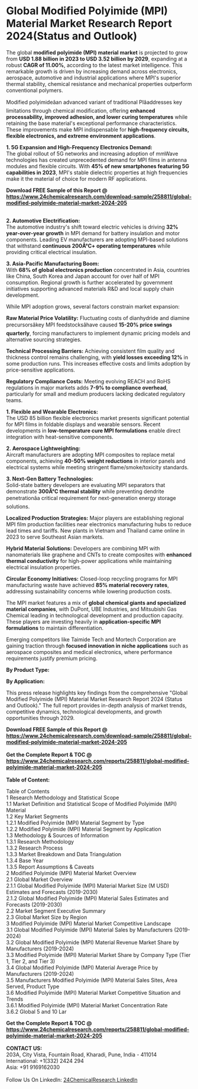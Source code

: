 <h1>Global Modified Polyimide (MPI) Material Market Research Report 2024(Status and Outlook)</h1><p>The global <strong>modified polyimide (MPI) material market</strong> is projected to grow from <strong>USD 1.88 billion in 2023 to USD 3.52 billion by 2029</strong>, expanding at a robust <strong>CAGR of 11.00%</strong>, according to the latest market intelligence. This remarkable growth is driven by increasing demand across electronics, aerospace, automotive and industrial applications where MPI's superior thermal stability, chemical resistance and mechanical properties outperform conventional polymers.</p><p>Modified polyimideâan advanced variant of traditional PIâaddresses key limitations through chemical modification, offering <strong>enhanced processability, improved adhesion, and lower curing temperatures</strong> while retaining the base material's exceptional performance characteristics. These improvements make MPI indispensable for <strong>high-frequency circuits, flexible electronics, and extreme environment applications</strong>.</p><p><strong>1. 5G Expansion and High-Frequency Electronics Demand:</strong><br>
The global rollout of 5G networks and increasing adoption of mmWave technologies has created unprecedented demand for MPI films in antenna modules and flexible circuits. With <strong>45% of new smartphones featuring 5G capabilities in 2023</strong>, MPI's stable dielectric properties at high frequencies make it the material of choice for modern RF applications.</p><div><b>Download FREE Sample of this Report @ 
            <a href="https://www.24chemicalresearch.com/download-sample/258811/global-modified-polyimide-material-market-2024-205">
            https://www.24chemicalresearch.com/download-sample/258811/global-modified-polyimide-material-market-2024-205</a></b></div><br><p><strong>2. Automotive Electrification:</strong><br>
The automotive industry's shift toward electric vehicles is driving <strong>32% year-over-year growth</strong> in MPI demand for battery insulation and motor components. Leading EV manufacturers are adopting MPI-based solutions that withstand <strong>continuous 200Â°C+ operating temperatures</strong> while providing critical electrical insulation.</p><p><strong>3. Asia-Pacific Manufacturing Boom:</strong><br>
With <strong>68% of global electronics production</strong> concentrated in Asia, countries like China, South Korea and Japan account for over half of MPI consumption. Regional growth is further accelerated by government initiatives supporting advanced materials R&amp;D and local supply chain development.</p><p>While MPI adoption grows, several factors constrain market expansion:</p><p><strong>Raw Material Price Volatility:</strong> Fluctuating costs of dianhydride and diamine precursorsâkey MPI feedstocksâhave caused <strong>15-20% price swings quarterly</strong>, forcing manufacturers to implement dynamic pricing models and alternative sourcing strategies.</p><p><strong>Technical Processing Barriers:</strong> Achieving consistent film quality and thickness control remains challenging, with <strong>yield losses exceeding 12%</strong> in some production runs. This increases effective costs and limits adoption by price-sensitive applications.</p><p><strong>Regulatory Compliance Costs:</strong> Meeting evolving REACH and RoHS regulations in major markets adds <strong>7-9% to compliance overhead</strong>, particularly for small and medium producers lacking dedicated regulatory teams.</p><p><strong>1. Flexible and Wearable Electronics:</strong><br>
The USD 85 billion flexible electronics market presents significant potential for MPI films in foldable displays and wearable sensors. Recent developments in <strong>low-temperature cure MPI formulations</strong> enable direct integration with heat-sensitive components.</p><p><strong>2. Aerospace Lightweighting:</strong><br>
Aircraft manufacturers are adopting MPI composites to replace metal components, achieving <strong>40-50% weight reductions</strong> in interior panels and electrical systems while meeting stringent flame/smoke/toxicity standards.</p><p><strong>3. Next-Gen Battery Technologies:</strong><br>
Solid-state battery developers are evaluating MPI separators that demonstrate <strong>300Â°C thermal stability</strong> while preventing dendrite penetrationâa critical requirement for next-generation energy storage solutions.</p><p><strong>Localized Production Strategies:</strong> Major players are establishing regional MPI film production facilities near electronics manufacturing hubs to reduce lead times and tariffs. New plants in Vietnam and Thailand came online in 2023 to serve Southeast Asian markets.</p><p><strong>Hybrid Material Solutions:</strong> Developers are combining MPI with nanomaterials like graphene and CNTs to create composites with <strong>enhanced thermal conductivity</strong> for high-power applications while maintaining electrical insulation properties.</p><p><strong>Circular Economy Initiatives:</strong> Closed-loop recycling programs for MPI manufacturing waste have achieved <strong>85% material recovery rates</strong>, addressing sustainability concerns while lowering production costs.</p><p>The MPI market features a mix of <strong>global chemical giants and specialized material companies</strong>, with DuPont, UBE Industries, and Mitsubishi Gas Chemical leading in technological development and production capacity. These players are investing heavily in <strong>application-specific MPI formulations</strong> to maintain differentiation.</p><p>Emerging competitors like Taimide Tech and Mortech Corporation are gaining traction through <strong>focused innovation in niche applications</strong> such as aerospace composites and medical electronics, where performance requirements justify premium pricing.</p><p><strong>By Product Type:</strong></p><p><strong>By Application:</strong></p><p>This press release highlights key findings from the comprehensive "Global Modified Polyimide (MPI) Material Market Research Report 2024 (Status and Outlook)." The full report provides in-depth analysis of market trends, competitive dynamics, technological developments, and growth opportunities through 2029.</p><div><b>Download FREE Sample of this Report @ 
            <a href="https://www.24chemicalresearch.com/download-sample/258811/global-modified-polyimide-material-market-2024-205">
            https://www.24chemicalresearch.com/download-sample/258811/global-modified-polyimide-material-market-2024-205</a></b></div><br><div><b>Get the Complete Report & TOC @ 
            <a href="https://www.24chemicalresearch.com/reports/258811/global-modified-polyimide-material-market-2024-205">
            https://www.24chemicalresearch.com/reports/258811/global-modified-polyimide-material-market-2024-205</a></b></div><br>
            <b>Table of Content:</b><p>Table of Contents<br />
1 Research Methodology and Statistical Scope<br />
1.1 Market Definition and Statistical Scope of Modified Polyimide (MPI) Material<br />
1.2 Key Market Segments<br />
1.2.1 Modified Polyimide (MPI) Material Segment by Type<br />
1.2.2 Modified Polyimide (MPI) Material Segment by Application<br />
1.3 Methodology & Sources of Information<br />
1.3.1 Research Methodology<br />
1.3.2 Research Process<br />
1.3.3 Market Breakdown and Data Triangulation<br />
1.3.4 Base Year<br />
1.3.5 Report Assumptions & Caveats<br />
2 Modified Polyimide (MPI) Material Market Overview<br />
2.1 Global Market Overview<br />
2.1.1 Global Modified Polyimide (MPI) Material Market Size (M USD) Estimates and Forecasts (2019-2030)<br />
2.1.2 Global Modified Polyimide (MPI) Material Sales Estimates and Forecasts (2019-2030)<br />
2.2 Market Segment Executive Summary<br />
2.3 Global Market Size by Region<br />
3 Modified Polyimide (MPI) Material Market Competitive Landscape<br />
3.1 Global Modified Polyimide (MPI) Material Sales by Manufacturers (2019-2024)<br />
3.2 Global Modified Polyimide (MPI) Material Revenue Market Share by Manufacturers (2019-2024)<br />
3.3 Modified Polyimide (MPI) Material Market Share by Company Type (Tier 1, Tier 2, and Tier 3)<br />
3.4 Global Modified Polyimide (MPI) Material Average Price by Manufacturers (2019-2024)<br />
3.5 Manufacturers Modified Polyimide (MPI) Material Sales Sites, Area Served, Product Type<br />
3.6 Modified Polyimide (MPI) Material Market Competitive Situation and Trends<br />
3.6.1 Modified Polyimide (MPI) Material Market Concentration Rate<br />
3.6.2 Global 5 and 10 Lar</p><div><b>Get the Complete Report & TOC @ 
            <a href="https://www.24chemicalresearch.com/reports/258811/global-modified-polyimide-material-market-2024-205">
            https://www.24chemicalresearch.com/reports/258811/global-modified-polyimide-material-market-2024-205</a></b></div><br><b>CONTACT US:</b><br>
            203A, City Vista, Fountain Road, Kharadi, Pune, India - 411014<br>
            International: +1(332) 2424 294<br>
            Asia: +91 9169162030 <br><br>
            Follow Us On LinkedIn: <a href="https://www.linkedin.com/company/24chemicalresearch/">24ChemicalResearch LinkedIn</a>